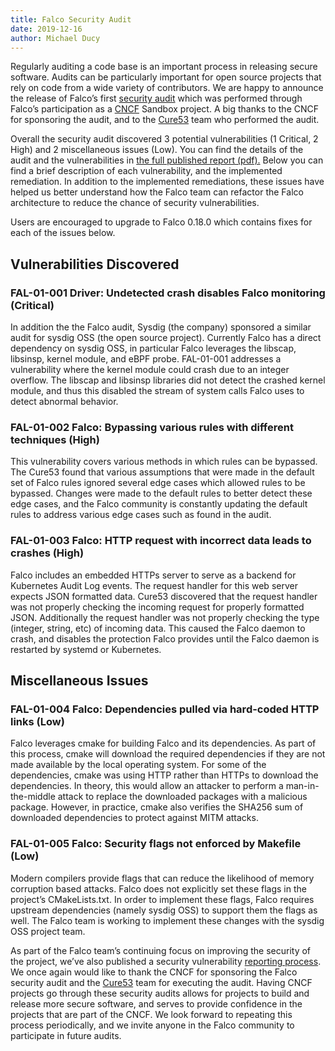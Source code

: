 ```yaml
---
title: Falco Security Audit
date: 2019-12-16
author: Michael Ducy
---
```

Regularly auditing a code base is an important process in releasing secure software. Audits can be particularly important for open source projects that rely on code from a wide variety of contributors. We are happy to announce the release of Falco’s first [security audit](https://github.com/falcosecurity/falco/blob/master/audits/SECURITY_AUDIT_2019_07.pdf) which was performed through Falco’s participation as a [CNCF](https://www.cncf.io) Sandbox project. A big thanks to the CNCF for sponsoring the audit, and to the [Cure53](https://cure53.de/) team who performed the audit. 

Overall the security audit discovered 3 potential vulnerabilities (1 Critical, 2 High) and 2 miscellaneous issues (Low). You can find the details of the audit and the vulnerabilities in [the full published report (pdf).](https://github.com/falcosecurity/falco/blob/master/audits/SECURITY_AUDIT_2019_07.pdf) Below you can find a brief description of each vulnerability, and the implemented remediation. In addition to the implemented remediations, these issues have helped us better understand how the Falco team can refactor the Falco architecture to reduce the chance of security vulnerabilities.

Users are encouraged to upgrade to Falco 0.18.0 which contains fixes for each of the issues below.

## Vulnerabilities Discovered

### FAL-01-001 Driver: Undetected crash disables Falco monitoring (Critical)

In addition the the Falco audit, Sysdig (the company) sponsored a similar audit for sysdig OSS (the open source project). Currently Falco has a direct dependency on sysdig OSS, in particular Falco leverages the libscap, libsinsp, kernel module, and eBPF probe. FAL-01-001 addresses a vulnerability where the kernel module could crash due to an integer overflow. The libscap and libsinsp libraries did not detect the crashed kernel module, and thus this disabled the stream of system calls Falco uses to detect abnormal behavior. 

### FAL-01-002 Falco: Bypassing various rules with different techniques (High)

This vulnerability covers various methods in which rules can be bypassed. The Cure53 found that various assumptions that were made in the default set of Falco rules ignored several edge cases which allowed rules to be bypassed. Changes were made to the default rules to better detect these edge cases, and the Falco community is constantly updating the default rules to address various edge cases such as found in the audit.

### FAL-01-003 Falco: HTTP request with incorrect data leads to crashes (High)

Falco includes an embedded HTTPs server to serve as a backend for Kubernetes Audit Log events. The request handler for this web server expects JSON formatted data. Cure53 discovered that the request handler was not properly checking the incoming request for properly formatted JSON. Additionally the request handler was not properly checking the type (integer, string, etc) of incoming data. This caused the Falco daemon to crash, and disables the protection Falco provides until the Falco daemon is restarted by systemd or Kubernetes. 

## Miscellaneous Issues

### FAL-01-004 Falco: Dependencies pulled via hard-coded HTTP links (Low)

Falco leverages cmake for building Falco and its dependencies. As part of this process, cmake will download the required dependencies if they are not made available by the local operating system. For some of the dependencies, cmake was using HTTP rather than HTTPs to download the dependencies. In theory, this would allow an attacker to perform a man-in-the-middle attack to replace the downloaded packages with a malicious package. However, in practice, cmake also verifies the SHA256 sum of downloaded dependencies to protect against MITM attacks. 

### FAL-01-005 Falco: Security flags not enforced by Makefile (Low)

Modern compilers provide flags that can reduce the likelihood of memory corruption based attacks. Falco does not explicitly set these flags in the project’s CMakeLists.txt. In order to implement these flags, Falco requires upstream dependencies (namely sysdig OSS) to support them the flags as well. The Falco team is working to implement these changes with the sysdig OSS project team. 

As part of the Falco team’s continuing focus on improving the security of the project, we’ve also published a security vulnerability [reporting process](https://github.com/falcosecurity/.github/blob/master/SECURITY.md). We once again would like to thank the CNCF for sponsoring the Falco security audit and the [Cure53](https://cure53.de/) team for executing the audit. Having CNCF projects go through these security audits allows for projects to build and release more secure software, and serves to provide confidence in the projects that are part of the CNCF. We look forward to repeating this process periodically, and we invite anyone in the Falco community to participate in future audits. 
